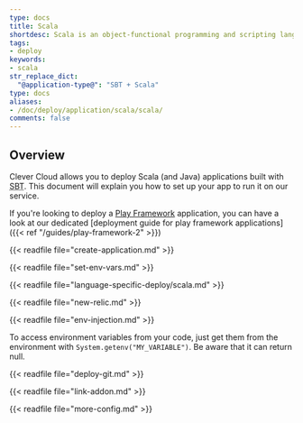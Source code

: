 ```yaml
---
type: docs
title: Scala
shortdesc: Scala is an object-functional programming and scripting language that runs on the Java platform…
tags:
- deploy
keywords:
- scala
str_replace_dict:
  "@application-type@": "SBT + Scala"
type: docs
aliases:
- /doc/deploy/application/scala/scala/
comments: false
---
```


## Overview

Clever Cloud allows you to deploy Scala (and Java) applications built with <acronym title="Simple Build Tool">SBT</acronym>. This document will explain you how to set up your app to run it on our service.

If you're looking to deploy a [Play Framework](https://www.playframework.com) application, you can have a look at our dedicated [deployment guide for play framework applications]({{< ref "/guides/play-framework-2" >}})

{{< readfile file="create-application.md" >}}

{{< readfile file="set-env-vars.md" >}}

{{< readfile file="language-specific-deploy/scala.md" >}}

{{< readfile file="new-relic.md" >}}

{{< readfile file="env-injection.md" >}}

To access environment variables from your code, just get them from the environment with `System.getenv("MY_VARIABLE")`. Be aware that it can return null.

{{< readfile file="deploy-git.md" >}}

{{< readfile file="link-addon.md" >}}

{{< readfile file="more-config.md" >}}
